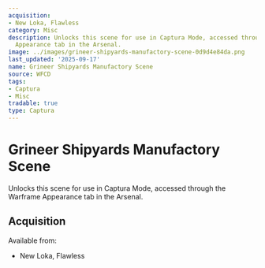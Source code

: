 ```yaml
---
acquisition:
- New Loka, Flawless
category: Misc
description: Unlocks this scene for use in Captura Mode, accessed through the Warframe
  Appearance tab in the Arsenal.
image: ../images/grineer-shipyards-manufactory-scene-0d9d4e84da.png
last_updated: '2025-09-17'
name: Grineer Shipyards Manufactory Scene
source: WFCD
tags:
- Captura
- Misc
tradable: true
type: Captura
---
```


# Grineer Shipyards Manufactory Scene

Unlocks this scene for use in Captura Mode, accessed through the Warframe Appearance tab in the Arsenal.

## Acquisition

Available from:
- New Loka, Flawless


